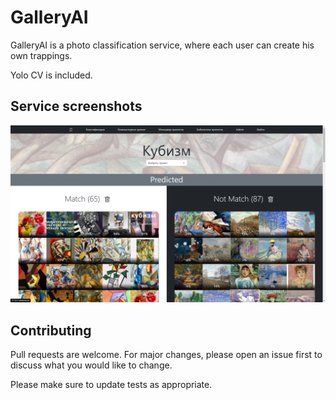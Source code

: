 # GalleryAI

GalleryAI is a photo classification service, where each user can create his own trappings.

Yolo CV is included.

## Service screenshots

![alt text](image.png)

## Contributing

Pull requests are welcome. For major changes, please open an issue first
to discuss what you would like to change.

Please make sure to update tests as appropriate.